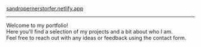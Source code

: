 [sandropernerstorfer.netlify.app](https://sandropernerstorfer.netlify.app)

***

Welcome to my portfolio!  
Here you'll find a selection of my projects and a bit about who I am.  
Feel free to reach out with any ideas or feedback using the contact form.
